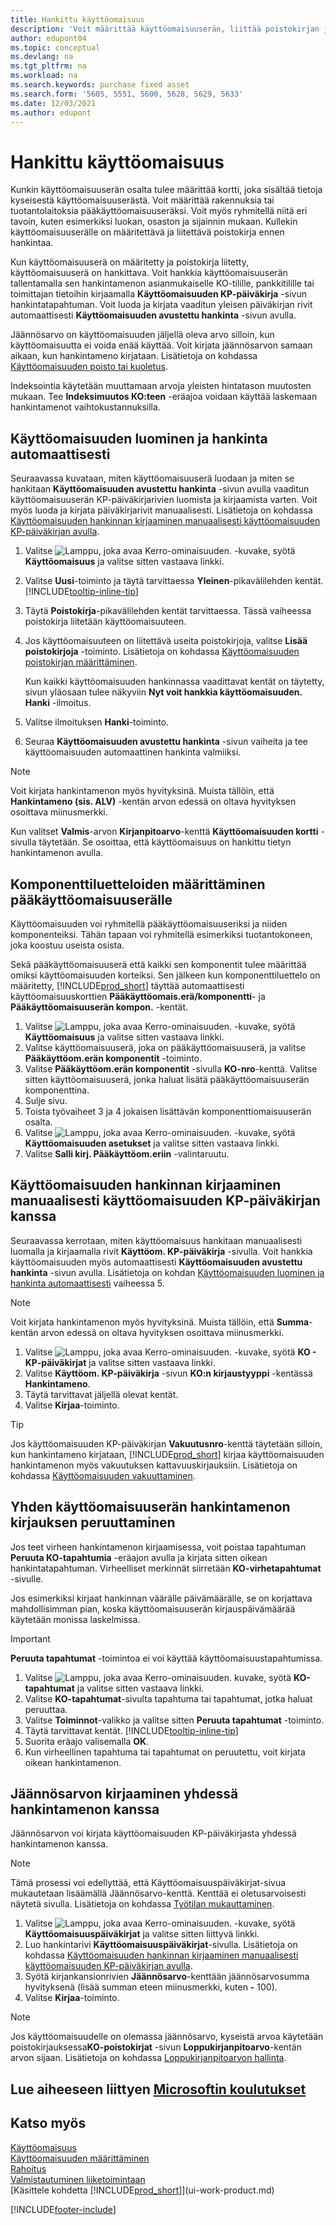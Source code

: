 ```yaml
---
title: Hankittu käyttöomaisuus
description: 'Voit määrittää käyttöomaisuuserän, liittää poistokirjan ja kirjata käyttöomaisuuserän hankintakustannuksen.'
author: edupont04
ms.topic: conceptual
ms.devlang: na
ms.tgt_pltfrm: na
ms.workload: na
ms.search.keywords: purchase fixed asset
ms.search.form: '5605, 5551, 5600, 5628, 5629, 5633'
ms.date: 12/03/2021
ms.author: edupont
---
```

# Hankittu käyttöomaisuus

Kunkin käyttöomaisuuserän osalta tulee määrittää kortti, joka sisältää tietoja kyseisestä käyttöomaisuuserästä. Voit määrittää rakennuksia tai tuotantolaitoksia pääkäyttöomaisuuseräksi. Voit myös ryhmitellä niitä eri tavoin, kuten esimerkiksi luokan, osaston ja sijainnin mukaan. Kullekin käyttöomaisuuserälle on määritettävä ja liitettävä poistokirja ennen hankintaa.

Kun käyttöomaisuuserä on määritetty ja poistokirja liitetty, käyttöomaisuuserä on hankittava. Voit hankkia käyttöomaisuuserän tallentamalla sen hankintamenon asianmukaiselle KO-tilille, pankkitilille tai toimittajan tietoihin kirjaamalla **Käyttöomaisuuden KP-päiväkirja** -sivun hankintatapahtuman. Voit luoda ja kirjata vaaditun yleisen päiväkirjan rivit automaattisesti **Käyttöomaisuuden avustettu hankinta** -sivun avulla.

Jäännösarvo on käyttöomaisuuden jäljellä oleva arvo silloin, kun käyttöomaisuutta ei voida enää käyttää. Voit kirjata jäännösarvon samaan aikaan, kun hankintameno kirjataan. Lisätietoja on kohdassa [Käyttöomaisuuden poisto tai kuoletus](fa-how-depreciate-amortize.md).

Indeksointia käytetään muuttamaan arvoja yleisten hintatason muutosten mukaan. Tee **Indeksimuutos KO:teen** -eräajoa voidaan käyttää laskemaan hankintamenot vaihtokustannuksilla.

## Käyttöomaisuuden luominen ja hankinta automaattisesti

Seuraavassa kuvataan, miten käyttöomaisuuserä luodaan ja miten se hankitaan **Käyttöomaisuuden avustettu hankinta** -sivun avulla vaaditun käyttöomaisuuserän KP-päiväkirjarivien luomista ja kirjaamista varten. Voit myös luoda ja kirjata päiväkirjarivit manuaalisesti. Lisätietoja on kohdassa [Käyttöomaisuuden hankinnan kirjaaminen manuaalisesti käyttöomaisuuden KP-päiväkirjan avulla](fa-how-acquire.md#to-post-a-fixed-asset-acquisition-manually-with-the-fixed-asset-gl-journal).

1. Valitse ![Lamppu, joka avaa Kerro-ominaisuuden.](media/ui-search/search_small.png "Kerro, mitä haluat tehdä") -kuvake, syötä **Käyttöomaisuus** ja valitse sitten vastaava linkki.  
2. Valitse **Uusi**-toiminto ja täytä tarvittaessa **Yleinen**-pikavälilehden kentät. [!INCLUDE[tooltip-inline-tip](includes/tooltip-inline-tip_md.md)]
3. Täytä **Poistokirja**-pikavälilehden kentät tarvittaessa. Tässä vaiheessa poistokirja liitetään käyttöomaisuuteen.  
4. Jos käyttöomaisuuteen on liitettävä useita poistokirjoja, valitse **Lisää poistokirjoja** -toiminto. Lisätietoja on kohdassa [Käyttöomaisuuden poistokirjan määrittäminen](fa-how-setup-depreciation.md#to-assign-a-depreciation-book-to-a-fixed-asset).

    Kun kaikki käyttöomaisuuden hankinnassa vaadittavat kentät on täytetty, sivun yläosaan tulee näkyviin **Nyt voit hankkia käyttöomaisuuden. Hanki** -ilmoitus.
5. Valitse ilmoituksen **Hanki**-toiminto.
6. Seuraa **Käyttöomaisuuden avustettu hankinta** -sivun vaiheita ja tee käyttöomaisuuden automaattinen hankinta valmiiksi.

> [!NOTE]  
>   Voit kirjata hankintamenon myös hyvityksinä. Muista tällöin, että **Hankintameno (sis. ALV)** -kentän arvon edessä on oltava hyvityksen osoittava miinusmerkki.

Kun valitset **Valmis**-arvon **Kirjanpitoarvo**-kenttä **Käyttöomaisuuden kortti** -sivulla täytetään. Se osoittaa, että käyttöomaisuus on hankittu tietyn hankintamenon avulla.  

## Komponenttiluetteloiden määrittäminen pääkäyttöomaisuuserälle

Käyttöomaisuuden voi ryhmitellä pääkäyttöomaisuuseriksi ja niiden komponenteiksi. Tähän tapaan voi ryhmitellä esimerkiksi tuotantokoneen, joka koostuu useista osista.  

Sekä pääkäyttöomaisuuserä että kaikki sen komponentit tulee määrittää omiksi käyttöomaisuuden korteiksi. Sen jälkeen kun komponenttiluettelo on määritetty, [!INCLUDE[prod_short](includes/prod_short.md)] täyttää automaattisesti käyttöomaisuuskorttien **Pääkäyttöomais.erä/komponentti**- ja **Pääkäyttöomaisuuserän kompon.** -kentät.

1. Valitse ![Lamppu, joka avaa Kerro-ominaisuuden.](media/ui-search/search_small.png "Kerro, mitä haluat tehdä") -kuvake, syötä **Käyttöomaisuus** ja valitse sitten vastaava linkki.
2. Valitse käyttöomaisuuserä, joka on pääkäyttöomaisuuserä, ja valitse **Pääkäyttöom.erän komponentit** -toiminto.
3. Valitse **Pääkäyttöom.erän komponentit** -sivulla **KO-nro**-kenttä. Valitse sitten käyttöomaisuuserä, jonka haluat lisätä pääkäyttöomaisuuserän komponenttina.
4. Sulje sivu.
5. Toista työvaiheet 3 ja 4 jokaisen lisättävän komponenttiomaisuuserän osalta.
6. Valitse ![Lamppu, joka avaa Kerro-ominaisuuden.](media/ui-search/search_small.png "Kerro, mitä haluat tehdä") -kuvake, syötä **Käyttöomaisuuden asetukset** ja valitse sitten vastaava linkki.
7. Valitse **Salli kirj. Pääkäyttöom.eriin** -valintaruutu.

## Käyttöomaisuuden hankinnan kirjaaminen manuaalisesti käyttöomaisuuden KP-päiväkirjan kanssa

Seuraavassa kerrotaan, miten käyttöomaisuus hankitaan manuaalisesti luomalla ja kirjaamalla rivit **Käyttöom. KP-päiväkirja** -sivulla. Voit hankkia käyttöomaisuuden myös automaattisesti **Käyttöomaisuuden avustettu hankinta** -sivun avulla. Lisätietoja on kohdan [Käyttöomaisuuden luominen ja hankinta automaattisesti](fa-how-acquire.md#to-create-a-fixed-asset-and-acquire-it-automatically) vaiheessa 5.

> [!NOTE]  
>   Voit kirjata hankintamenon myös hyvityksinä. Muista tällöin, että **Summa**-kentän arvon edessä on oltava hyvityksen osoittava miinusmerkki.

1. Valitse ![Lamppu, joka avaa Kerro-ominaisuuden.](media/ui-search/search_small.png "Kerro, mitä haluat tehdä") -kuvake, syötä **KO - KP-päiväkirjat** ja valitse sitten vastaava linkki.
2. Valitse **Käyttöom. KP-päiväkirja** -sivun **KO:n kirjaustyyppi** -kentässä **Hankintameno**.
3. Täytä tarvittavat jäljellä olevat kentät.
4. Valitse **Kirjaa**-toiminto.  

> [!TIP]  
>   Jos käyttöomaisuuden KP-päiväkirjan **Vakuutusnro**-kenttä täytetään silloin, kun hankintameno kirjataan, [!INCLUDE[prod_short](includes/prod_short.md)] kirjaa käyttöomaisuuden hankintamenon myös vakuutuksen kattavuuskirjauksiin. Lisätietoja on kohdassa [Käyttöomaisuuden vakuuttaminen](fa-how-insure.md).

## Yhden käyttöomaisuuserän hankintamenon kirjauksen peruuttaminen

Jos teet virheen hankintamenon kirjaamisessa, voit poistaa tapahtuman **Peruuta KO-tapahtumia** -eräajon avulla ja kirjata sitten oikean hankintatapahtuman. Virheelliset merkinnät siirretään **KO-virhetapahtumat** -sivulle.

Jos esimerkiksi kirjaat hankinnan väärälle päivämäärälle, se on korjattava mahdollisimman pian, koska käyttöomaisuuserän kirjauspäivämäärää käytetään monissa laskelmissa.

> [!IMPORTANT]  
> **Peruuta tapahtumat** -toimintoa ei voi käyttää käyttöomaisuustapahtumissa.

1. Valitse ![Lamppu, joka avaa Kerro-ominaisuuden.](media/ui-search/search_small.png "Kerro, mitä haluat tehdä") kuvake, syötä **KO-tapahtumat** ja valitse sitten vastaava linkki.  
2. Valitse **KO-tapahtumat**-sivulta tapahtuma tai tapahtumat, jotka haluat peruuttaa.  
3. Valitse **Toiminnot**-valikko ja valitse sitten **Peruuta tapahtumat** -toiminto.
4. Täytä tarvittavat kentät. [!INCLUDE[tooltip-inline-tip](includes/tooltip-inline-tip_md.md)]
5. Suorita eräajo valisemalla **OK**.
6. Kun virheellinen tapahtuma tai tapahtumat on peruutettu, voit kirjata oikean hankintamenon.

## Jäännösarvon kirjaaminen yhdessä hankintamenon kanssa

Jäännösarvon voi kirjata käyttöomaisuuden KP-päiväkirjasta yhdessä hankintamenon kanssa.

> [!NOTE]
> Tämä prosessi voi edellyttää, että Käyttöomaisuuspäiväkirjat-sivua mukautetaan lisäämällä Jäännösarvo-kenttä. Kenttää ei oletusarvoisesti näytetä sivulla. Lisätietoja on kohdassa [Työtilan mukauttaminen](ui-personalization-user.md).

1. Valitse ![Lamppu, joka avaa Kerro-ominaisuuden.](media/ui-search/search_small.png "Kerro, mitä haluat tehdä") -kuvake, syötä **Käyttöomaisuuspäiväkirjat** ja valitse sitten liittyvä linkki.
2. Luo hankintarivi **Käyttöomaisuuspäiväkirjat**-sivulla. Lisätietoja on kohdassa [Käyttöomaisuuden hankinnan kirjaaminen manuaalisesti käyttöomaisuuden KP-päiväkirjan avulla](fa-how-acquire.md#to-post-a-fixed-asset-acquisition-manually-with-the-fixed-asset-gl-journal).
3. Syötä kirjankansionrivien **Jäännösarvo**-kenttään jäännösarvosumma hyvityksenä (lisää summan eteen miinusmerkki, kuten **-** 100).
4. Valitse **Kirjaa**-toiminto.

> [!NOTE]
> Jos käyttöomaisuudelle on olemassa jäännösarvo, kyseistä arvoa käytetään poistokirjauksessa**KO-poistokirjat** -sivun **Loppukirjanpitoarvo**-kentän arvon sijaan. Lisätietoja on kohdassa [Loppukirjanpitoarvon hallinta](fa-how-depreciate-amortize.md#to-manage-the-ending-book-value).

## Lue aiheeseen liittyen [Microsoftin koulutukset](/training/modules/purchase-fixed-assets/)

## Katso myös

[Käyttöomaisuus](fa-manage.md)  
[Käyttöomaisuuden määrittäminen](fa-setup.md)  
[Rahoitus](finance.md)  
[Valmistautuminen liiketoimintaan](ui-get-ready-business.md)  
[Käsittele kohdetta [!INCLUDE[prod_short](includes/prod_short.md)]](ui-work-product.md)


[!INCLUDE[footer-include](includes/footer-banner.md)]

